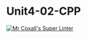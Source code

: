 # Unit4-02-CPP
[![Mr Coxall's Super Linter](https://github.com/ICS3U-Programming-JosephK/Unit4-02-CPP/workflows/Mr%20Coxall's%20Super%20Linter/badge.svg)](https://github.com/ICS3U-Programming-JosephK/Unit4-02-CPP/actions/)
